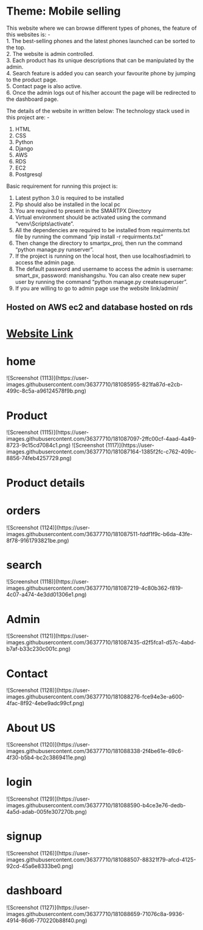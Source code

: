 # Theme: Mobile selling
<P align="left"> This website where we can browse different types of phones, the feature of this websites is: -<br>
1. The best-selling phones and the latest phones launched can be sorted to the top.<br>
2. The website is admin controlled. <br>
3. Each product has its unique descriptions that can be manipulated by the admin.<br>
4. Search feature is added you can search your favourite phone by jumping to the product page.<br>
5. Contact page is also active. <br>
6. Once the admin logs out of his/her account the page will be redirected to the dashboard page. <br>

The details of the website in written below:
The technology stack used in this project are: -
1. HTML
2. CSS
3. Python
4. Django
5. AWS
6. RDS
7. EC2
8. Postgresql

Basic requirement for running this project is:
1. Latest python 3.0 is required to be installed
2. Pip should also be installed in the local pc
3. You are required to present in the SMARTPX Directory
4. Virtual environment should be activated using the command “venv\Scripts\activate”.
5. All the dependencies are required to be installed from requirments.txt file by running the command “pip install -r requirments.txt”
6. Then change the directory to smartpx_proj, then run the command “python manage.py runserver”.
7. If the project is running on the local host, then use localhost\admin\ to access the admin page.
8. The default password and username to access the admin is username: smart_px, password: manishangshu. You can also create new super user by running the command “python manage.py createsuperuser”.
9. If you are willing to go to admin page use the website link/admin/

<h2>Hosted on AWS ec2 and database hosted on rds</h2>
 
</P>
<h1><a href="https://tinyurl.com/smartpx">Website Link</a></h1>

<h1>home</h1>
![Screenshot (1113)](https://user-images.githubusercontent.com/36377710/181085955-821fa87d-e2cb-499c-8c5a-a96124578f9b.png)
<h1>Product</h1>
![Screenshot (1115)](https://user-images.githubusercontent.com/36377710/181087097-2ffc00cf-4aad-4a49-8723-9c15cd7084c1.png)
![Screenshot (1117)](https://user-images.githubusercontent.com/36377710/181087164-1385f2fc-c762-409c-8856-74feb4257729.png)
<h1>Product details</h1>
<h1>orders</h1>
 ![Screenshot (1124)](https://user-images.githubusercontent.com/36377710/181087511-fddf1f9c-b6da-43fe-8f78-9161793821be.png)
<h1>search</h1>
![Screenshot (1118)](https://user-images.githubusercontent.com/36377710/181087219-4c80b362-f819-4c07-a474-4e3dd01306e1.png)
<h1>Admin</h1>
![Screenshot (1121)](https://user-images.githubusercontent.com/36377710/181087435-d2f5fca1-d57c-4abd-b7af-b33c230c001c.png)
<h1>Contact</h1>
![Screenshot (1128)](https://user-images.githubusercontent.com/36377710/181088276-fce94e3e-a600-4fac-8f92-4ebe9adc99cf.png)

<h1>About US</h1>
![Screenshot (1120)](https://user-images.githubusercontent.com/36377710/181088338-2f4be61e-69c6-4f30-b5b4-bc2c3869411e.png)

<h1>login</h1>
![Screenshot (1129)](https://user-images.githubusercontent.com/36377710/181088590-b4ce3e76-dedb-4a5d-adab-005fe307270b.png)

<h1>signup</h1>
![Screenshot (1126)](https://user-images.githubusercontent.com/36377710/181088507-88321f79-afcd-4125-92cd-45a6e8333be0.png)

<h1>dashboard</h1>
![Screenshot (1127)](https://user-images.githubusercontent.com/36377710/181088659-71076c8a-9936-4914-86d6-770220b88f40.png)




